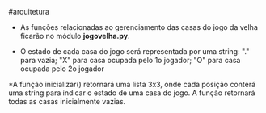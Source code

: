 #arquitetura

* As funções relacionadas ao gerenciamento das casas do jogo da velha ficarão no módulo **jogovelha.py**.

* O estado de cada casa do jogo será representada por uma string: "." para vazia;
"X" para casa ocupada pelo 1o jogador;
"O" para casa ocupada pelo 2o jogador

*A função inicializar() retornará uma lista 3x3, onde cada posição conterá uma string para indicar o estado de uma casa do jogo. A função retornará todas as casas inicialmente	vazias. 